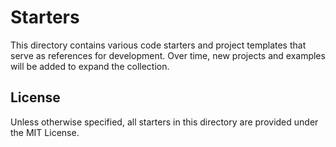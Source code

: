 # Starters

This directory contains various code starters and project templates that serve as references for development. Over time, new projects and examples will be added to expand the collection.

## License

Unless otherwise specified, all starters in this directory are provided under the MIT License.
